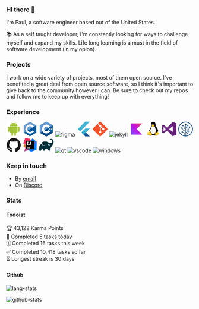 ### Hi there 👋

I'm Paul, a software engineer based out of the United States. 

:books: As a self taught developer, I'm constantly looking for ways to challenge myself and expand my skills. Life long learning is a must in the field of software development (in my opion).

### Projects

I work on a wide variety of projects, most of them open source. I've benefited a great deal from open source software, so I think it's important to give back to the community however I can. Be sure to check out my repos and follow me to keep up with everything! 

### Experience

<p align="left">
  <img src="https://github.com/devicons/devicon/blob/v2.8.2/icons/android/android-original.svg" alt="android" width="40" height="40"/>
  <img src="https://github.com/devicons/devicon/blob/v2.8.2/icons/c/c-original.svg" alt="c" width="40" height="40"/>
  <img src="https://github.com/devicons/devicon/blob/v2.8.2/icons/cplusplus/cplusplus-original.svg" alt="cplusplus" width="40" height="40"/>
  <img src="https://www.vectorlogo.zone/logos/figma/figma-icon.svg" alt="figma" width="40" height="40"/>
  <img src="https://github.com/devicons/devicon/blob/v2.8.2/icons/flutter/flutter-original.svg" alt="flutter" width="40" height="40"/>
  <img src="https://github.com/devicons/devicon/blob/v2.8.2/icons/git/git-plain.svg" alt="git" width="40" height="40"/>
  <img src="https://www.vectorlogo.zone/logos/jekyllrb/jekyllrb-icon.svg" alt="jekyll" width="40" height="40"/>
  <img src="https://github.com/devicons/devicon/blob/v2.8.2/icons/kotlin/kotlin-original.svg" alt="kotlin" width="40" height="40"/>
  <img src="https://github.com/devicons/devicon/blob/v2.8.2/icons/linux/linux-original.svg" alt="linux" width="40" height="40"/>
  <img src="https://github.com/devicons/devicon/blob/v2.8.2/icons/visualstudio/visualstudio-plain.svg" alt="visual-studio" width="40" height="40"/>
  <img src="https://github.com/devicons/devicon/blob/v2.8.2/icons/sourcetree/sourcetree-original.svg" alt="sourcetree" width="40" heigh="40"/>
  <img src="https://github.com/devicons/devicon/blob/v2.8.2/icons/github/github-original.svg" alt="github" width="40" height="40"/>
  <img src="https://github.com/devicons/devicon/blob/v2.8.2/icons/intellij/intellij-original.svg" alt="intellij" width="40" height="40"/>
  <img src="https://github.com/devicons/devicon/blob/v2.8.2/icons/gradle/gradle-plain.svg" alt="gradle" width="40" height="40"/>
  <img src="https://cdn.jsdelivr.net/gh/devicons/devicon/icons/qt/qt-original.svg" alt="qt" width="40" />
  <img src="https://cdn.jsdelivr.net/gh/devicons/devicon/icons/vscode/vscode-original.svg" alt="vscode" width="40"/>
  <img src="https://cdn.jsdelivr.net/gh/devicons/devicon/icons/windows8/windows8-original.svg" alt="windows" width="40"/>
</p>

### Keep in touch

- By [email](mailto:developer.paul.123@gmail.com)
- On [Discord](https://discord.gg/CX2ybByRnt)

### Stats

#### Todoist
<!-- TODO-IST:START -->
🏆  43,122 Karma Points           
🌸  Completed 5 tasks today           
🗓  Completed 16 tasks this week           
✅  Completed 10,418 tasks so far           
⏳  Longest streak is 30 days
<!-- TODO-IST:END -->

#### Github

![lang-stats](https://github-readme-stats.vercel.app/api/top-langs/?username=developerpaul123&langs_count=10&layout=compact&hide=html&theme=radical) 

![github-stats](https://github-readme-stats.vercel.app/api?username=developerpaul123&show_icons=true&count_private=true&theme=radical)

